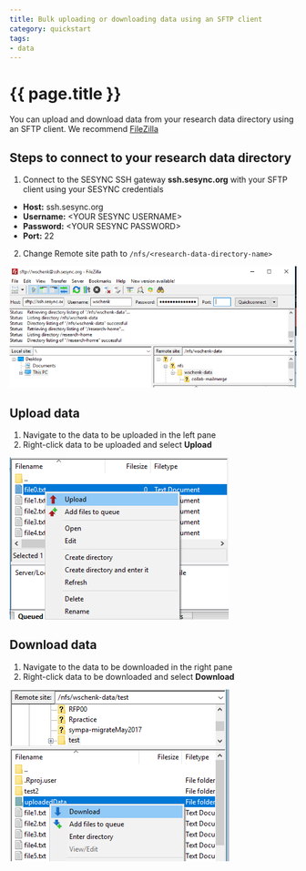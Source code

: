 ```yaml
---
title: Bulk uploading or downloading data using an SFTP client
category: quickstart
tags:
- data
---
```


# {{ page.title }}

You can upload and download data from your research data directory using an SFTP client. We recommend [FileZilla](https://filezilla-project.org)

## Steps to connect to your research data directory

1. Connect to the SESYNC SSH gateway **ssh.sesync.org** with your SFTP client using your SESYNC credentials
  * **Host:** ssh.sesync.org
  * **Username:** \<YOUR SESYNC USERNAME\>
  * **Password:** \<YOUR SESYNC PASSWORD\>
  * **Port:** 22
2. Change Remote site path to `/nfs/<research-data-directory-name>`

![](/assets/images/sftp/sftp00.PNG)

## Upload data

1. Navigate to the data to be uploaded in the left pane
2. Right-click data to be uploaded and select **Upload**

![](/assets/images/sftp/sftp01.PNG)

## Download data

1. Navigate to the data to be downloaded in the right pane
2. Right-click data to be downloaded and select **Download**

![](/assets/images/sftp/sftp02.PNG)